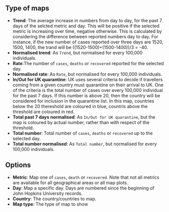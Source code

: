 ## Type of maps

* **Trend**: The average increase in numbers from day to day, for the past 7 days of the selcted metric and day. This will be positive if the selected metric is increasing over time, negative otherwise. This is calculated by considering the difference between reported numbers day to day. For instance, if the new number of cases reported over three days are 1520, 1500, 1400, the trand will be ((1520-1500)+(1500-1400))/3 = -40.
* **Normalised trend**: As `Trend`, but normalised for every 100,000 individuals.
* **Rate**:The number of `cases`, `deaths` or `recovered` reported for the selected day.
* **Normalised rate**: As `Rate`, but normalised for every 100,000 individuals.
* **In/Out for UK quarantine**: UK uses several criteria to decide if travellers coming from a given country must quarantine on their arrival to UK. One of the criteria is the total number of cases over every 100,000 individual for the past 7 days. If this number is above 20, then the country will be considered for inclusion in the quarantine list. In this map, countries below the 20 thereshold are coloured in blue, countris above the threshold are coloured in red.
* **Total past 7 days normalised**: As `In/Out for UK quarantine`, but the map is coloured by actual number, rather than with respect of the threshold.
* **Total number**: Total number of `cases`, `deaths` or `recovered` up to the selected day.
* **Total number normalised**: As `Total number`, but normalised for every 100,000 individuals.

## Options

* **Metric**: Map one of `cases`, `death` or `recovered`. Note that not all metrics are available for all geographical areas or all map plots.
* **Day**: Map a specific day. Days are numbered since the beginning of John Hopkins University records.
* **Country**: The country/countries to map.
* **Map type**: The type of map to show